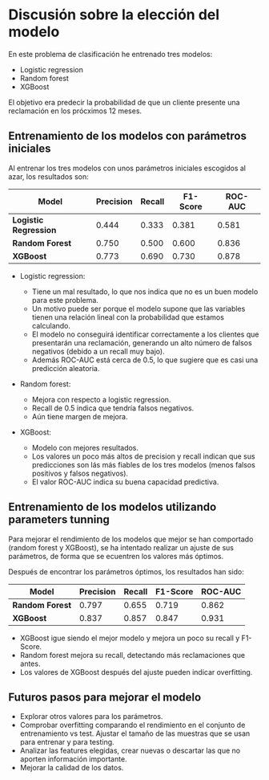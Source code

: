 # Discusión sobre la elección del modelo

En este problema de clasificación he entrenado tres modelos:

- Logistic regression
- Random forest
- XGBoost

El objetivo era predecir la probabilidad de que un cliente presente una reclamación en los prócximos 12 meses.

## Entrenamiento de los modelos con parámetros iniciales

Al entrenar los tres modelos con unos parámetros iniciales escogidos al azar, los resultados son:

| Model                   | Precision | Recall | F1-Score | ROC-AUC |
|-------------------------|-----------|--------|----------|---------|
| **Logistic Regression** | 0.444     | 0.333  | 0.381    | 0.581   |
| **Random Forest**       | 0.750     | 0.500  | 0.600    | 0.836   |
| **XGBoost**             | 0.773     | 0.690  | 0.730    | 0.878   |

- Logistic regression:
  - Tiene un mal resultado, lo que nos indica que no es un buen modelo para este problema.
  - Un motivo puede ser porque el modelo supone que las variables tienen una relación lineal con la probabilidad que estamos calculando.
  - El modelo no conseguirá identificar correctamente a los clientes que presentarán una reclamación, generando un alto número de falsos negativos (debido a un recall muy bajo).
  - Además ROC-AUC está cerca de 0.5, lo que sugiere que es casi una predicción aleatoria.

- Random forest:
  - Mejora con respecto a logistic regression.
  - Recall de 0.5 indica que tendría falsos negativos.
  - Aún tiene margen de mejora.

- XGBoost:
  - Modelo con mejores resultados.
  - Los valores un poco más altos de precision y recall indican que sus predicciones son lás más fiables de los tres modelos (menos falsos positivos y falsos negativos).
  - El valor ROC-AUC indica su buena capacidad predictiva.

## Entrenamiento de los modelos utilizando parameters tunning

Para mejorar el rendimiento de los modelos que mejor se han comportado (random forest y XGBoost), se ha intentado realizar un ajuste de sus parámetros, de forma que se ecuentren los valores más óptimos.

Después de encontrar los parámetros óptimos, los resultados han sido:

| Model             | Precision | Recall | F1-Score | ROC-AUC |
|-------------------|-----------|--------|----------|---------|
| **Random Forest** | 0.797     | 0.655  | 0.719    | 0.862   |
| **XGBoost**       | 0.837     | 0.857  | 0.847    | 0.931   |

- XGBoost igue siendo el mejor modelo y mejora un poco su recall y F1-Score.
- Random forest mejora su recall, detectando más reclamaciones que antes.
- Los valores de XGBoost después del ajuste pueden indicar overfitting.
  
## Futuros pasos para mejorar el modelo

- Explorar otros valores para los parámetros.
- Comprobar overfitting comparando el rendimiento en el conjunto de entrenamiento vs test. Ajustar el tamaño de las muestras que se usan para entrenar y para testing.
- Analizar las features elegidas, crear nuevas o descartar las que no aporten información importante.
- Mejorar la calidad de los datos.
